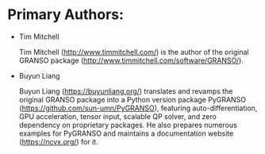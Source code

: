 # Primary Authors:

* Tim Mitchell

    Tim Mitchell (http://www.timmitchell.com/) is the author of the original GRANSO package (http://www.timmitchell.com/software/GRANSO/).

* Buyun Liang

    Buyun Liang (https://buyunliang.org/) translates and revamps the original GRANSO package into a Python version package PyGRANSO (https://github.com/sun-umn/PyGRANSO), featuring auto-differentiation, GPU acceleration, tensor input, scalable QP solver, and zero dependency on proprietary packages. He also prepares numerous examples for PyGRANSO and maintains a documentation website (https://ncvx.org/) for it.  


